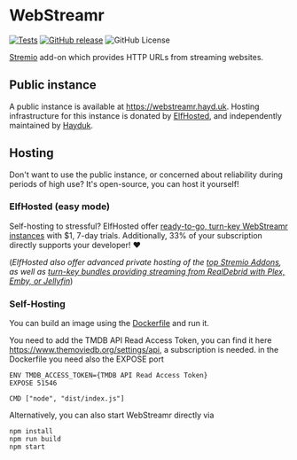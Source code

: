 # WebStreamr

[![Tests](https://github.com/webstreamr/webstreamr/workflows/Tests/badge.svg)](https://github.com/webstreamr/webstreamr/actions/workflows/tests.yml)
[![GitHub release](https://img.shields.io/github/v/release/webstreamr/webstreamr)](https://github.com/webstreamr/webstreamr/releases)
![GitHub License](https://img.shields.io/github/license/webstreamr/webstreamr)

[Stremio](https://www.stremio.com/) add-on which provides HTTP URLs from streaming websites.

## Public instance

A public instance is available at https://webstreamr.hayd.uk. Hosting infrastructure for this instance is donated by [ElfHosted](https://elfhosted.com), and independently maintained by [Hayduk](https://hayd.uk).

## Hosting

Don't want to use the public instance, or concerned about reliability during periods of high use? It's open-source, you can host it yourself!

### ElfHosted (easy mode)

Self-hosting to stressful? ElfHosted offer [ready-to-go, turn-key WebStreamr instances](https://store.elfhosted.com/product/webstreamr/) with $1, 7-day trials. Additionally, 33% of your subscription directly supports your developer! ❤️

(*ElfHosted also offer advanced private hosting of the [top Stremio Addons](https://store.elfhosted.com/product-category/stremio-addons/elf/webstreamr/), as well as [turn-key bundles providing streaming from RealDebrid with Plex, Emby, or Jellyfin](https://store.elfhosted.com/product-category/streaming-bundles/elf/webstreamr/)*)

### Self-Hosting

You can build an image using the [Dockerfile](./Dockerfile) and run it.

You need to add the TMDB API Read Access Token, you can find it here https://www.themoviedb.org/settings/api, a subscription is needed.
in the Dockerfile you need also the EXPOSE port
```
ENV TMDB_ACCESS_TOKEN={TMDB API Read Access Token}
EXPOSE 51546

CMD ["node", "dist/index.js"]
```

Alternatively, you can also start WebStreamr directly via

```shell
npm install
npm run build
npm start
```
